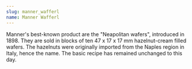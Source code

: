 ```yaml
---
slug: manner_wafferl
name: Manner Wafferl
---
```

Manner's best-known product are the "Neapolitan wafers", introduced in 1898. They are sold in blocks of ten 47 x 17 x 17 mm hazelnut-cream filled wafers. The hazelnuts were originally imported from the Naples region in Italy, hence the name. The basic recipe has remained unchanged to this day.
